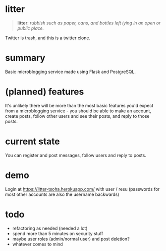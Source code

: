 # litter
>**litter**: *rubbish such as paper, cans, and bottles left lying in an open or public place.*

Twitter is trash, and this is a twitter clone.

# summary
Basic microblogging service made using Flask and PostgreSQL.

# (planned) features
It's unlikely there will be more than the most basic features you'd expect from a microblogging service - you should be able to make an account, create posts, follow other users and see their posts, and reply to those posts.

# current state
You can register and post messages, follow users and reply to posts.

# demo
Login at https://litter-tsoha.herokuapp.com/ with user / resu (passwords for most other accounts are also the username backwards)

# todo
* refactoring as needed (needed a lot)
* spend more than 5 minutes on security stuff
* maybe user roles (admin/normal user) and post deletion?
* whatever comes to mind
